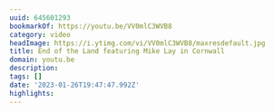 ```yaml
---
uuid: 645601293
bookmarkOf: https://youtu.be/VV0mlC3WVB8
category: video
headImage: https://i.ytimg.com/vi/VV0mlC3WVB8/maxresdefault.jpg
title: End of the Land featuring Mike Lay in Cornwall
domain: youtu.be
description: 
tags: []
date: '2023-01-26T19:47:47.992Z'
highlights: 
---
```




